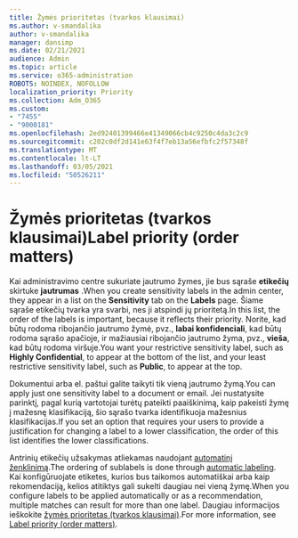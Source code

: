 ```yaml
---
title: Žymės prioritetas (tvarkos klausimai)
ms.author: v-smandalika
author: v-smandalika
manager: dansimp
ms.date: 02/21/2021
audience: Admin
ms.topic: article
ms.service: o365-administration
ROBOTS: NOINDEX, NOFOLLOW
localization_priority: Priority
ms.collection: Adm_O365
ms.custom:
- "7455"
- "9000181"
ms.openlocfilehash: 2ed92401399466e41349066cb4c9250c4da3c2c9
ms.sourcegitcommit: c202c0df2d141e63f4f7eb13a56efbfc2f57348f
ms.translationtype: MT
ms.contentlocale: lt-LT
ms.lasthandoff: 03/05/2021
ms.locfileid: "50526211"
---
```

# <a name="label-priority-order-matters"></a><span data-ttu-id="320ec-102">Žymės prioritetas (tvarkos klausimai)</span><span class="sxs-lookup"><span data-stu-id="320ec-102">Label priority (order matters)</span></span>

<span data-ttu-id="320ec-103">Kai administravimo centre sukuriate jautrumo žymes, jie bus sąraše **etikečių** skirtuke **jautrumas** .</span><span class="sxs-lookup"><span data-stu-id="320ec-103">When you create sensitivity labels in the admin center, they appear in a list on the **Sensitivity** tab on the **Labels** page.</span></span> <span data-ttu-id="320ec-104">Šiame sąraše etikečių tvarka yra svarbi, nes ji atspindi jų prioritetą.</span><span class="sxs-lookup"><span data-stu-id="320ec-104">In this list, the order of the labels is important, because it reflects their priority.</span></span> <span data-ttu-id="320ec-105">Norite, kad būtų rodoma ribojančio jautrumo žymė, pvz., **labai konfidenciali**, kad būtų rodoma sąrašo apačioje, ir mažiausiai ribojančio jautrumo žyma, pvz., **vieša**, kad būtų rodoma viršuje.</span><span class="sxs-lookup"><span data-stu-id="320ec-105">You want your restrictive sensitivity label, such as **Highly Confidential**, to appear at the bottom of the list, and your least restrictive sensitivity label, such as **Public**, to appear at the top.</span></span>

<span data-ttu-id="320ec-106">Dokumentui arba el. paštui galite taikyti tik vieną jautrumo žymą.</span><span class="sxs-lookup"><span data-stu-id="320ec-106">You can apply just one sensitivity label to a document or email.</span></span> <span data-ttu-id="320ec-107">Jei nustatysite parinktį, pagal kurią vartotojai turėtų pateikti paaiškinimą, kaip pakeisti žymę į mažesnę klasifikaciją, šio sąrašo tvarka identifikuoja mažesnius klasifikacijas.</span><span class="sxs-lookup"><span data-stu-id="320ec-107">If you set an option that requires your users to provide a justification for changing a label to a lower classification, the order of this list identifies the lower classifications.</span></span>

<span data-ttu-id="320ec-108">Antrinių etikečių užsakymas atliekamas naudojant [automatinį ženklinimą](https://docs.microsoft.com/microsoft-365/compliance/apply-sensitivity-label-automatically).</span><span class="sxs-lookup"><span data-stu-id="320ec-108">The ordering of sublabels is done through [automatic labeling](https://docs.microsoft.com/microsoft-365/compliance/apply-sensitivity-label-automatically).</span></span> <span data-ttu-id="320ec-109">Kai konfigūruojate etiketes, kurios bus taikomos automatiškai arba kaip rekomendaciją, kelios atitiktys gali sukelti daugiau nei vieną žymę.</span><span class="sxs-lookup"><span data-stu-id="320ec-109">When you configure labels to be applied automatically or as a recommendation, multiple matches can result for more than one label.</span></span> <span data-ttu-id="320ec-110">Daugiau informacijos ieškokite [žymės prioritetas (tvarkos klausimai)](https://docs.microsoft.com/microsoft-365/compliance/sensitivity-labels).</span><span class="sxs-lookup"><span data-stu-id="320ec-110">For more information, see [Label priority (order matters)](https://docs.microsoft.com/microsoft-365/compliance/sensitivity-labels).</span></span>